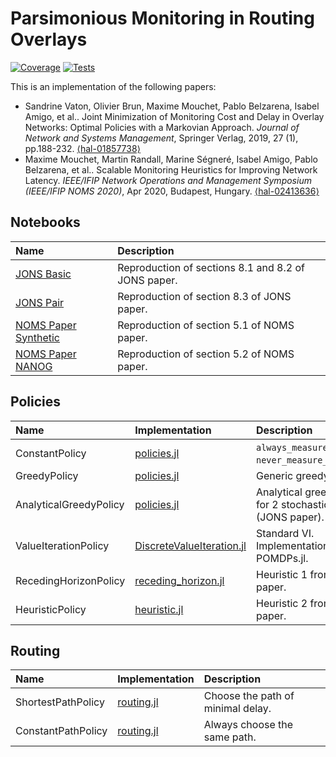 # Parsimonious Monitoring in Routing Overlays

[![Coverage](https://img.shields.io/codecov/c/github/SmartMonitoringSchemes/ParsimoniousMonitoring?logo=codecov&logoColor=white)](https://app.codecov.io/gh/SmartMonitoringSchemes/ParsimoniousMonitoring)
[![Tests](https://img.shields.io/github/actions/workflow/status/SmartMonitoringSchemes/ParsimoniousMonitoring/tests.yml?logo=github&label=tests)](https://github.com/SmartMonitoringSchemes/ParsimoniousMonitoring/actions/workflows/tests.yml)

This is an implementation of the following papers:

- Sandrine Vaton, Olivier Brun, Maxime Mouchet, Pablo Belzarena, Isabel Amigo, et al.. Joint Minimization of Monitoring Cost and Delay in Overlay Networks: Optimal Policies with a Markovian Approach. _Journal of Network and Systems Management_, Springer Verlag, 2019, 27 (1), pp.188-232. [⟨hal-01857738⟩](https://hal.archives-ouvertes.fr/hal-01857738)
- Maxime Mouchet, Martin Randall, Marine Ségneré, Isabel Amigo, Pablo Belzarena, et al.. Scalable Monitoring Heuristics for Improving Network Latency. _IEEE/IFIP Network Operations and Management Symposium (IEEE/IFIP NOMS 2020)_, Apr 2020, Budapest, Hungary. [⟨hal-02413636⟩](https://hal.archives-ouvertes.fr/hal-02413636)

## Notebooks

Name | Description
:----|:-----------
[JONS Basic](/notebooks/JONS_Basic.ipynb) | Reproduction of sections 8.1 and 8.2 of JONS paper.
[JONS Pair](/notebooks/JONS_Pair.ipynb)   | Reproduction of section 8.3 of JONS paper.
[NOMS Paper Synthetic](/notebooks/NOMS_Paper_Synthetic.ipynb) | Reproduction of section 5.1 of NOMS paper.
[NOMS Paper NANOG](/notebooks/NOMS_Paper_NANOG.ipynb) | Reproduction of section 5.2 of NOMS paper.

## Policies

Name | Implementation | Description
:----|:---------------|:-----------
ConstantPolicy         | [policies.jl](/src/policies.jl) | `always_measure_policy(P)`, `never_measure_policy(P)`.
GreedyPolicy           | [policies.jl](/src/policies.jl) | Generic greedy policy.
AnalyticalGreedyPolicy | [policies.jl](/src/policies.jl) | Analytical greedy policy for 2 stochastic paths (JONS paper).
ValueIterationPolicy   | [DiscreteValueIteration.jl](https://github.com/JuliaPOMDP/DiscreteValueIteration.jl) | Standard VI. Implementation from POMDPs.jl.
RecedingHorizonPolicy  | [receding_horizon.jl](/src/receding_horizon.jl) | Heuristic 1 from NOMS paper.
HeuristicPolicy        | [heuristic.jl](/src/heuristic.jl) | Heuristic 2 from NOMS paper.

## Routing

Name | Implementation | Description
:----|:---------------|:-----------
ShortestPathPolicy | [routing.jl](/src/routing.jl) | Choose the path of minimal delay.
ConstantPathPolicy | [routing.jl](/src/routing.jl) | Always choose the same path.

